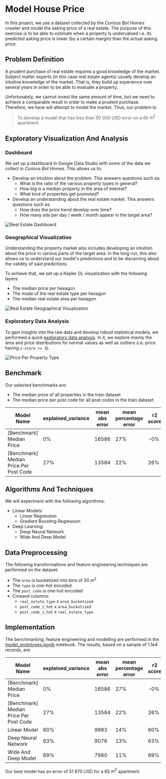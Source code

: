 # Model House Price
In this project, we use a dataset collected by the *Curious Bot Homes* crawler and model the asking price of a real estate. The purpose of this exercise is to be able to estimate when a property is undervalued i.e. its predicted asking price is lower (by a certain margin) than the actual asking price.

## Problem Definition
A prudent purchase of real estate requires a good knowledge of the market. Subject matter experts (in this case real estate agents) usually develop an intuitive knowledge of the market. That is, they build up experience over several years in order to be able to evaluate a property.

Unfortunately, we cannot invest the same amount of time, but we need to achieve a comparable result in order to make a prudent purchase. Therefore, we have will attempt to model the market. Thus, our problem is:

> To develop a model that has less than 50 000 USD error on a 65 $m^2$ apartment.

## Exploratory Visualization And Analysis
### Dashboard
We set up a dashboard in Google Data Studio with some of the data we collect in *Curious Bot Homes*. This allows us to:

* Develop an intuition about the problem. This answers questions such as:
    * What is the ratio of the various property types in general?
    * How big is a median property in the area of interest?
    * What kind of properties get promoted?
* Develop an understanding about the real estate market. This answers questions such as:
    * How does the price trend develop over time?
    * How many ads per day / week / month appear in the target area?

![Real Estate Dashboard](https://github.com/rossrco/model_house_price/img/dashboard.png)

### Geographical Visualization
Understanding the property market also includes developing an intuition about the price in various parts of the target area. In the long run, this also allows us to understand our model's predictions and to be discerning about the validity of said predictions.

To achieve that, we set up a Kepler GL visualization with the following layers:

* The median price per hexagon
* The mode of the real estate type per hexagon
* The median real estate area per hexagon

![Real Estate Geographical Visualization](https://github.com/rossrco/model_house_price/img/geo_visualization.png)

### Exploratory Data Analysis
To gain insights into the raw data and develop robust statistical models, we performed a quick [exploratory data analysis](https://github.com/rossrco/model_house_price/eda.ipynb). In it, we explore mainly the area and price distributions for normal values as well as outliers (i.e. price having `z-score >= 3`).

![Price Per Property Type](https://github.com/rossrco/model_house_price/img/price_per_property_type.png)

## Benchmark
Our selected benchmarks are:
* The median price of all properties in the train dataset
* The median price per post code for all post codes in the train dataset

| Model Name                             | explained_variance | mean abs error | mean percentage error | r2 score |
|----------------------------------------|--------------------|----------------|-----------------------|----------|
| [Benchmark] Median Price               | 0%                 | 16586          | 27%                   | -0%      |
| [Benchmark] Median Price Per Post Code | 27%                | 13584          | 22%                   | 26%      |

## Algorithms And Techniques
We will experiment with the following algorithms:
* Linear Models:
    * Linear Regression
    * Gradient Boosting Regression
* Deep Learning:
    * Deep Neural Network
    * Wide And Deep Model

## Data Preprocessing
The following transformations and feature engineering techniques are performed on the dataset:
* The `area` is bucketized into bins of 30 $m^2$
* The `type` is one-hot encoded
* The `post_code` is one-hot encoded
* Crossed columns:
    * `real_estate_type` x `area_bucketized`
    * `post_code_1_hot` x `area_bucketized`
    * `post_code_1_hot` x `real_estate_type`

## Implementation
The benchmarking, feature engineering and modelling are performed in the [model_prototypes.ipynb](https://github.com/rossrco/model_house_price/model_prototypes.ipynb) notebook. The results, based on a sample of 1.1e4 records, are:

| Model Name                             | explained_variance | mean abs error | mean percentage error | r2 score |
|----------------------------------------|--------------------|----------------|-----------------------|----------|
| [Benchmark] Median Price               | 0%                 | 16586          | 27%                   | -0%      |
| [Benchmark] Median Price Per Post Code | 27%                | 13584          | 22%                   | 26%      |
| Linear Model                           | 60%                | 9983           | 14%                   | 60%      |
| Deep Neural Network                    | 63%                | 9076           | 13%                   | 63%      |
| Wide And Deep Model                    | 69%                | 7980           | 11%                   | 69%      |

Our best model has an error of 51 870 USD for a 65 $m^2$ apartment.
